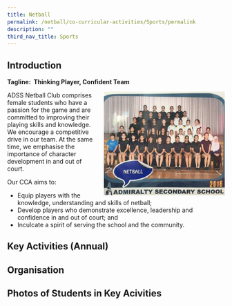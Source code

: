 ```yaml
---
title: Netball
permalink: /netball/co-curricular-activities/Sports/permalink
description: ""
third_nav_title: Sports
---
```

Introduction
------------
**Tagline:  Thinking Player, Confident Team**

<img src="/images/n1.jpg" style="width:280px;height:240px;margin-left:15px;" align = "right">

ADSS Netball Club comprises female students who have a passion for the game and are committed to improving their playing skills and knowledge. We encourage a competitive drive in our team. At the same time, we emphasise the importance of character development in and out of court.

Our CCA aims to:

*   Equip players with the knowledge, understanding and skills of netball;
*   Develop players who demonstrate excellence, leadership and confidence in and out of court; and
*   Inculcate a spirit of serving the school and the community.



Key Activities (Annual)
-----------------------


Organisation
------------

Photos of Students in Key Acivities
-----------------------------------